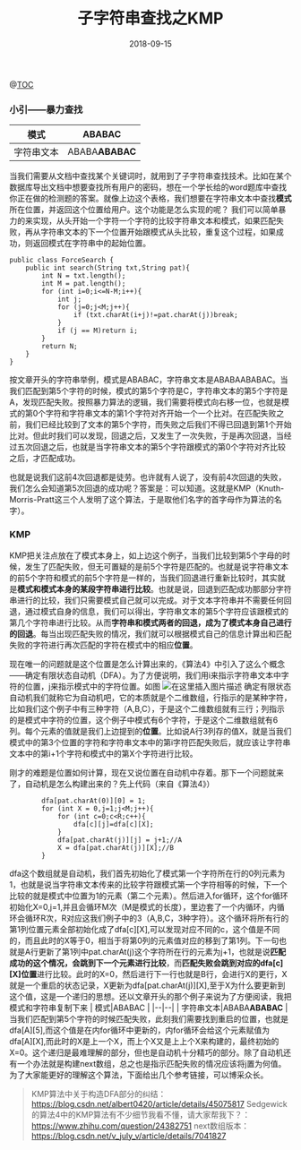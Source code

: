 ﻿---
layout: post
title: "子字符串查找之KMP"
date: 2018-09-15
excerpt: "现代世界的一系列信息都是由字符串构成的，子字符串查找成为必不可少的技术"
tags: [数据结构]
comments: true
---
@[TOC](目录)
### 小引——暴力查找
|  模式|ABABAC |
|--|--|
|  字符串文本|ABABA**ABABAC** |
当我们需要从文档中查找某个关键词时，就用到了子字符串查找技术。比如在某个数据库导出文档中想要查找所有用户的密码，想在一个学长给的word题库中查找你正在做的检测题的答案。就像上边这个表格，我们想要在字符串文本中查找**模式**所在位置，并返回这个位置给用户。这个功能是怎么实现的呢？
我们可以简单暴力的来实现，从头开始一个字符一个字符的比较字符串文本和模式，如果匹配失败，再从字符串文本的下一个位置开始跟模式从头比较，重复这个过程，如果成功，则返回模式在字符串中的起始位置。

```
public class ForceSearch {
    public int search(String txt,String pat){
        int N = txt.length();
        int M = pat.length();
        for (int i=0;i<=N-M;i++){
            int j;
            for (j=0;j<M;j++){
                if (txt.charAt(i+j)!=pat.charAt(j))break;
            }
            if (j == M)return i;
        }
        return N;
    }
}
```

按文章开头的字符串举例，模式是ABABAC，字符串文本是ABABAABABAC。当我们匹配到第5个字符的时候，模式的第5个字符是C，字符串文本的第5个字符是A，发现匹配失败。按照暴力算法的逻辑，我们需要将模式向右移一位，也就是模式的第0个字符和字符串文本的第1个字符对齐开始一个一个比对。在匹配失败之前，我们已经比较到了文本的第5个字符，而失败之后我们不得已回退到第1个开始比对。但此时我们可以发现，回退之后，又发生了一次失败，于是再次回退，当经过五次回退之后，也就是当字符串文本的第5个字符跟模式的第0个字符对齐比较之后，才匹配成功。

也就是说我们这前4次回退都是徒劳。也许就有人说了，没有前4次回退的失败，我们怎么会知道第5次回退的成功呢？答案是：可以知道。这就是KMP（Knuth-Morris-Pratt这三个人发明了这个算法，于是取他们名字的首字母作为算法的名字）。

### KMP
KMP把关注点放在了模式本身上，如上边这个例子，当我们比较到第5个字母的时候，发生了匹配失败，但无可置疑的是前5个字符是匹配的。也就是说字符串文本的前5个字符和模式的前5个字符是一样的，当我们回退进行重新比较时，其实就是**模式和模式本身的某段字符串进行比较**。也就是说，回退到匹配成功那部分字符串进行的比较，我们只需要模式自己就可以完成。对于文本字符串并不需要任何回退，通过模式自身的信息，我们可以得出，字符串文本的第5个字符应该跟模式的第几个字符串进行比较。从而**字符串和模式两者的回退，成为了模式本身自己进行的回退**。每当出现匹配失败的情况，我们就可以根据模式自己的信息计算出和匹配失败的字符进行再次匹配的字符在模式中的相应**位置**。

现在唯一的问题就是这个位置是怎么计算出来的，《算法4》中引入了这么个概念——确定有限状态自动机（DFA）。为了方便说明，我们用i来指示字符串文本中字符的位置，j来指示模式中的字符位置。如图
![在这里插入图片描述](https://img-blog.csdn.net/2018092009463136?watermark/2/text/aHR0cHM6Ly9ibG9nLmNzZG4ubmV0L3FxXzMzMjQwOTQ2/font/5a6L5L2T/fontsize/400/fill/I0JBQkFCMA==/dissolve/70)
确定有限状态自动机我们就称它为自动机吧，它的本质就是个二维数组，行指示的是某种字符，比如我们这个例子中有三种字符（A,B,C），于是这个二维数组就有三行；列指示的是模式中字符的位置，这个例子中模式有6个字符，于是这个二维数组就有6列。每个元素的值就是我们上边提到的**位置**。比如说A行3列存的值X，就是当我们模式中的第3个位置的字符和字符串文本中的第i字符匹配失败后，就应该让字符串文本中的第i+1个字符和模式中的第X个字符进行比较。

刚才的难题是位置如何计算，现在又说位置在自动机中存着。那下一个问题就来了，自动机是怎么构建出来的？先上代码（来自《算法4》）

```
        dfa[pat.charAt(0)][0] = 1;
        for (int X = 0,j=1;j<M;j++){
            for (int c=0;c<R;c++){
                dfa[c][j]=dfa[c][X];
            }
            dfa[pat.charAt(j)][j] = j+1;//A
            X = dfa[pat.charAt(j)][X];//B
        }
```
dfa这个数组就是自动机，我们首先初始化了模式第一个字符所在行的0列元素为1，也就是说当字符串文本传来的比较字符跟模式第一个字符相等的时候，下一个比较的就是模式中位置为1的元素（第二个元素）。然后进入for循环，这个for循环初始化X=0,j=1,并且会循环M次（M是模式的长度），里边套了一个内循环，内循环会循环R次，R对应这我们例子中的3（A,B,C，3种字符）。这个循环将所有行的第1列位置元素全部初始化成了dfa[c][X],可以发现对应不同的c，这个值是不同的，而且此时的X等于0，相当于将第0列的元素值对应的移到了第1列。下一句也就是A行更新了第1列中pat.charAt(j)这个字符所在行的元素为j+1，也就是说**匹配成功的这个情况，会跳到下一个元素进行比较**，而**匹配失败会跳到对应的dfa[c][X]位置**进行比较。此时的X=0，然后进行下一行也就是B行，会进行X的更行，X就是一个重启的状态记录，X更新为dfa[pat.charAt(j)][X],至于X为什么要更新到这个值，这是一个递归的思想。还以文章开头的那个例子来说为了方便阅读，我把模式和字符串复制下来
|  模式|ABABAC |
|--|--|
|  字符串文本|ABABA**ABABAC** |
当我们匹配到第5个字符的时候匹配失败，此刻我们需要找到重启的位置，也就是dfa[A][5],而这个值是在内for循环中更新的，内for循环会给这个元素赋值为dfa[A][X],而此时的X是上一个X，而上个X又是上上个X来构建的，最终初始的X=0。这个递归是最难理解的部分，但也是自动机十分精巧的部分。除了自动机还有一个办法就是构建next数组，总之也是指示匹配失败的情况应该将j置为何值。为了大家能更好的理解这个算法，下面给出几个参考链接，可以博采众长。

> KMP算法中关于构造DFA部分的纠结：https://blog.csdn.net/albert0420/article/details/45075817
> Sedgewick的算法4中的KMP算法有不少细节我看不懂，请大家帮我下？：https://www.zhihu.com/question/24382751
> next数组版本：https://blog.csdn.net/v_july_v/article/details/7041827

